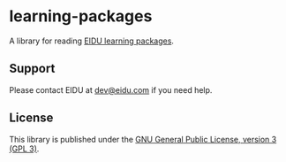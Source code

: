 # learning-packages

A library for reading [EIDU learning packages](https://dev.eidu.com/content/creating-a-learning-package).

## Support

Please contact EIDU at [dev@eidu.com](mailto:dev@eidu.com) if you need help.

## License

This library is published under the
[GNU General Public License, version 3 (GPL 3)](https://github.com/EIDU/integration-test-app/blob/main/LICENSE).
